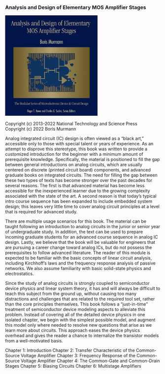 ### Analysis and Design of Elementary MOS Amplifier Stages

<img src="cover.png" width="300" />

Copyright (c) 2013-2022 National Technology and Science Press  
Copyright (c) 2022 Boris Murmann  

Analog integrated circuit (IC) design is often viewed as a “black art,” accessible only to those with special talent or years of experience. As an attempt to disprove
this stereotype, this book was written to provide a customized introduction for the beginner with a minimum amount of prerequisite knowledge. Specifically, the material is positioned to fill the gap between general introductions on analog circuits, which are usually centered on discrete (printed circuit board) components, and advanced graduate books on integrated circuits. The need for filling the gap between these two types of texts has become stronger over the past decades for several reasons. The first is that advanced material has become less accessible for the inexperienced learner due to the growing complexity associated with the state of the art. A second reason is that today’s typical intro course sequence has been expanded to include embedded system design; this leaves very little time to cover analog circuit principles at a level that is required for advanced study.

There are multiple usage scenarios for this book. The material can be taught following an introduction to analog circuits in the junior or senior year of undergraduate study. In addition, the text can be used to prepare incoming graduate students for an advanced course sequence in analog IC design. Lastly, we believe that the book will be valuable for engineers that are pursuing a career change toward analog ICs, but do not possess the prerequisites to follow advanced literature. The reader of this module is expected to be familiar with the basic concepts of linear circuit analysis, including Kirchhoff’s laws and the frequency response analysis of passive networks. We also assume familiarity with basic solid-state physics and electrostatics.  

Since the study of analog circuits is strongly coupled to semiconductor device physics and linear system theory, it has and will always be difficult to teach this subject from the ground up, without causing too many distractions and challenges that are related to the required tool set, rather than the core principles themselves. This book follows a “just-in-time” treatment of semiconductor device modeling aspects to alleviate this problem. Instead of covering all of the detailed device physics in one isolated chapter, we begin with the simplest possible model, and augment this model only where needed to resolve new questions that arise as we learn more about circuits. This approach eases the device physics overhead and gives the reader a chance to internalize the transistor models from a well-motivated basis.

Chapter 1: Introduction
Chapter 2: Transfer Characteristic of the Common-Source Voltage Amplifier
Chapter 3: Frequency Response of the Common-Source Voltage Amplifier
Chapter 4: The Common-Gate and Common-Drain Stages
Chapter 5: Biasing Circuits
Chapter 6: Multistage Amplifiers
